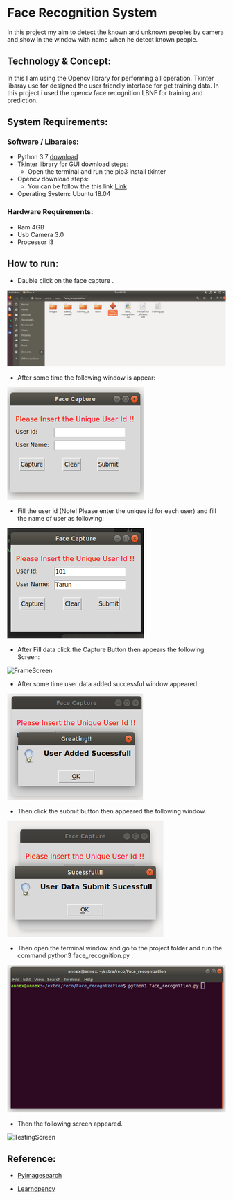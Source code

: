 # Face Recognition System

In this project my aim to detect the known and unknown peoples by camera and show in the window with name when he detect known people.

## Technology & Concept:

In this I am using the Opencv library for performing all operation. Tkinter libaray use for designed the user friendly  interface for get training data. In this project  i  used the opencv face recognition LBNF for training and prediction.

## System Requirements:

### Software / Libaraies:
* Python 3.7 [download](https://www.python.org/downloads/)
* Tkinter library for GUI download steps:
  * Open the terminal and run the pip3 install tkinter
* Opencv download steps:
  * You can be follow the this link:[Link](https://docs.opencv.org/3.4/d2/de6/tutorial_py_setup_in_ubuntu.html)
* Operating System: Ubuntu 18.04

### Hardware Requirements:
* Ram 4GB
* Usb Camera 3.0
* Processor i3 

## How to run:
* Dauble click on the face capture .

![FirstStep](/FaceRecognitionSimple/images/2.png)

* After some time the following window is appear:

![FirstScreen](/FaceRecognitionSimple/images/3.png)

* Fill the user id (Note! Please enter the unique id for each user) and fill the name of user as following:

![FillData](/FaceRecognitionSimple/images/4.png)

* After Fill data click the Capture Button then appears the following Screen: 

![FrameScreen](/FaceRecognitionSimple/images/)

* After some time user data added successful window appeared.

![Confermationsucess](/FaceRecognitionSimple/images/5.png)

* Then click the submit button then appeared the following window.

![ConfermationSubmitSucess](/FaceRecognitionSimple/images/6.png)

* Then open the terminal window and go to the project folder and run the command python3 face_recognition.py :

![TerminalCmd](/FaceRecognitionSimple/images/7.png)

* Then the following screen appeared.

![TestingScreen](/FaceRecognitionSimple/images/)

## Reference:
* [Pyimagesearch](https://www.pyimagesearch.com) 

* [Learnopencv](https://www.learnopencv.com/amp/)
